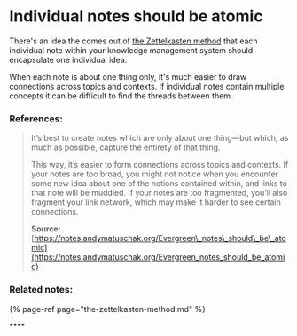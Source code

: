 # Individual notes should be atomic

There's an idea the comes out of [the Zettelkasten method](the-zettelkasten-method.md) that each individual note within your knowledge management system should encapsulate one individual idea.

When each note is about one thing only, it's much easier to draw connections across topics and contexts. If individual notes contain multiple concepts it can be difficult to find the threads between them. 

### **References:**

> It’s best to create notes which are only about one thing—but which, as much as possible, capture the entirety of that thing.
>
> This way, it’s easier to form connections across topics and contexts. If your notes are too broad, you might not notice when you encounter some new idea about one of the notions contained within, and links to that note will be muddied. If your notes are too fragmented, you’ll also fragment your link network, which may make it harder to see certain connections.
>
> **Source:** [https://notes.andymatuschak.org/Evergreen\_notes\_should\_be\_atomic](https://notes.andymatuschak.org/Evergreen_notes_should_be_atomic)

### **Related notes:** 

{% page-ref page="the-zettelkasten-method.md" %}

\*\*\*\*



